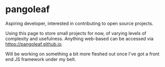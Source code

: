 # pangoleaf

Aspiring developer, interested in contributing to open source projects.

Using this page to store small projects for now, of varying levels of complexity and usefulness. Anything web-based can be accessed via https://pangoleaf.github.io.

Will be working on something a bit more fleshed out once I've got a front end JS framework under my belt.
